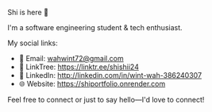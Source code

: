 Shi is here 👋

I'm a software engineering student & tech enthusiast.  

My social links:  
- 📧 Email: wahwint72@gmail.com
- 🔗 LinkTree: https://linktr.ee/shishii24
- 💬 LinkedIn: http://linkedin.com/in/wint-wah-386240307  
- 🌐 Website: https://shiportfolio.onrender.com

Feel free to connect or just to say hello—I'd love to connect!



